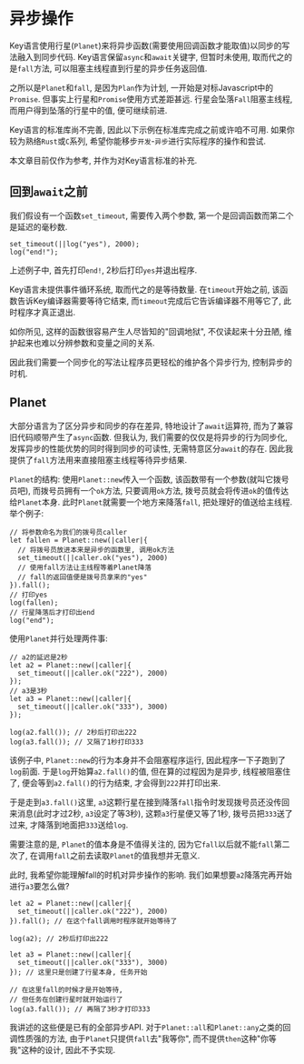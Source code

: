 # 异步操作

Key语言使用行星(`Planet`)来将异步函数(需要使用回调函数才能取值)以同步的写法融入到同步代码. Key语言保留`async`和`await`关键字, 但暂时未使用, 取而代之的是`fall`方法, 可以阻塞主线程直到行星的异步任务返回值. 

之所以是`Planet`和`fall`, 是因为`Plan`作为计划, 一开始是对标Javascript中的`Promise`. 但事实上行星和`Promise`使用方式差距甚远. 行星会坠落`Fall`阻塞主线程, 而用户得到坠落的行星中的值, 便可继续前进. 

Key语言的标准库尚不完善, 因此以下示例在标准库完成之前或许咱不可用. 如果你较为熟络`Rust`或`C`系列, 希望你能移步`开发`-`异步`进行实际程序的操作和尝试. 

本文章目前仅作为参考, 并作为对Key语言标准的补充. 

## 回到`await`之前

我们假设有一个函数`set_timeout`, 需要传入两个参数, 第一个是回调函数而第二个是延迟的毫秒数. 

```ks
set_timeout(||log("yes"), 2000);
log("end!");
```

上述例子中, 首先打印`end!`, 2秒后打印`yes`并退出程序. 

Key语言未提供事件循环系统, 取而代之的是等待数量. 在`timeout`开始之前, 该函数告诉Key编译器需要等待它结束, 而`timeout`完成后它告诉编译器不用等它了, 此时程序才真正退出. 

如你所见, 这样的函数很容易产生人尽皆知的"回调地狱", 不仅读起来十分丑陋, 维护起来也难以分辨参数和变量之间的关系. 

因此我们需要一个同步化的写法让程序员更轻松的维护各个异步行为, 控制异步的时机. 

## Planet

大部分语言为了区分异步和同步的存在差异, 特地设计了`await`运算符, 而为了兼容旧代码顺带产生了`async`函数. 但我认为, 我们需要的仅仅是将异步的行为同步化, 发挥异步的性能优势的同时得到同步的可读性, 无需特意区分`await`的存在. 因此我提供了`fall`方法用来直接阻塞主线程等待异步结果. 

`Planet`的结构: 使用`Planet::new`传入一个函数, 该函数带有一个参数(就叫它拨号员吧), 而拨号员拥有一个`ok`方法, 只要调用`ok`方法, 拨号员就会将传进`ok`的值传达给`Planet`本身. 此时`Planet`就需要一个地方来降落`fall`, 把处理好的值送给主线程. 举个例子:

```ks
// 将参数命名为我们的拨号员caller
let fallen = Planet::new(|caller|{
  // 将拨号员放进本来是异步的函数里, 调用ok方法
  set_timeout(||caller.ok("yes"), 2000)
  // 使用fall方法让主线程等着Planet降落
  // fall的返回值便是拨号员拿来的"yes"
}).fall();
// 打印yes
log(fallen);
// 行星降落后才打印出end
log("end");
```

使用`Planet`并行处理两件事: 

```ks
// a2的延迟是2秒
let a2 = Planet::new(|caller|{
  set_timeout(||caller.ok("222"), 2000)
});
// a3是3秒
let a3 = Planet::new(|caller|{
  set_timeout(||caller.ok("333"), 3000)
});

log(a2.fall()); // 2秒后打印出222
log(a3.fall()); // 又隔了1秒打印333
```

该例子中, `Planet::new`的行为本身并不会阻塞程序运行, 因此程序一下子跑到了`log`前面. 于是`log`开始算`a2.fall()`的值, 但在算的过程因为是异步, 线程被阻塞住了, 便会等到`a2.fall()`的行为结束, 才会得到`222`并打印出来. 

于是走到`a3.fall()`这里, `a3`这颗行星在接到降落`fall`指令时发现拨号员还没传回来消息(此时才过2秒, `a3`设定了等3秒), 这颗`a3`行星便又等了1秒, 拨号员把`333`送了过来, 才降落到地面把`333`送给`log`. 

需要注意的是, `Planet`的值本身是不值得关注的, 因为它`fall`以后就不能`fall`第二次了, 在调用`fall`之前去读取`Planet`的值我想并无意义. 

此时, 我希望你能理解fall的时机对异步操作的影响. 我们如果想要`a2`降落完再开始进行`a3`要怎么做? 

```ks
let a2 = Planet::new(|caller|{
  set_timeout(||caller.ok("222"), 2000)
}).fall(); // 在这个fall调用时程序就开始等待了

log(a2); // 2秒后打印出222

let a3 = Planet::new(|caller|{
  set_timeout(||caller.ok("333"), 3000)
}); // 这里只是创建了行星本身, 任务开始

// 在这里fall的时候才是开始等待, 
// 但任务在创建行星时就开始运行了
log(a3.fall()); // 再隔了3秒才打印333
```

我讲述的这些便是已有的全部异步API. 对于`Planet::all`和`Planet::any`之类的回调性质强的方法, 由于`Planet`只提供`fall`去"我等你", 而不提供`then`这种"你等我"这种的设计, 因此不予实现. 
